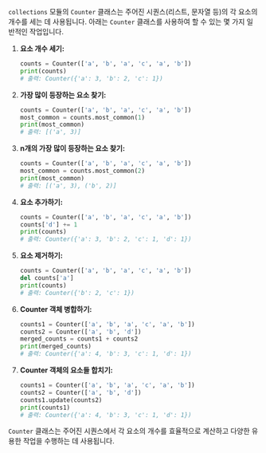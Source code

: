 `collections` 모듈의 `Counter` 클래스는 주어진 시퀀스(리스트, 문자열 등)의 각 요소의 개수를 세는 데 사용됩니다. 아래는 `Counter` 클래스를 사용하여 할 수 있는 몇 가지 일반적인 작업입니다.

1. **요소 개수 세기:**
    ```python
    counts = Counter(['a', 'b', 'a', 'c', 'a', 'b'])
    print(counts)
    # 출력: Counter({'a': 3, 'b': 2, 'c': 1})
    ```

2. **가장 많이 등장하는 요소 찾기:**
    ```python
    counts = Counter(['a', 'b', 'a', 'c', 'a', 'b'])
    most_common = counts.most_common(1)
    print(most_common)
    # 출력: [('a', 3)]
    ```

3. **n개의 가장 많이 등장하는 요소 찾기:**
    ```python
    counts = Counter(['a', 'b', 'a', 'c', 'a', 'b'])
    most_common = counts.most_common(2)
    print(most_common)
    # 출력: [('a', 3), ('b', 2)]
    ```

4. **요소 추가하기:**
    ```python
    counts = Counter(['a', 'b', 'a', 'c', 'a', 'b'])
    counts['d'] += 1
    print(counts)
    # 출력: Counter({'a': 3, 'b': 2, 'c': 1, 'd': 1})
    ```

5. **요소 제거하기:**
    ```python
    counts = Counter(['a', 'b', 'a', 'c', 'a', 'b'])
    del counts['a']
    print(counts)
    # 출력: Counter({'b': 2, 'c': 1})
    ```

6. **Counter 객체 병합하기:**
    ```python
    counts1 = Counter(['a', 'b', 'a', 'c', 'a', 'b'])
    counts2 = Counter(['a', 'b', 'd'])
    merged_counts = counts1 + counts2
    print(merged_counts)
    # 출력: Counter({'a': 4, 'b': 3, 'c': 1, 'd': 1})
    ```

7. **Counter 객체의 요소들 합치기:**
    ```python
    counts1 = Counter(['a', 'b', 'a', 'c', 'a', 'b'])
    counts2 = Counter(['a', 'b', 'd'])
    counts1.update(counts2)
    print(counts1)
    # 출력: Counter({'a': 4, 'b': 3, 'c': 1, 'd': 1})
    ```

`Counter` 클래스는 주어진 시퀀스에서 각 요소의 개수를 효율적으로 계산하고 다양한 유용한 작업을 수행하는 데 사용됩니다.
